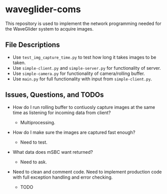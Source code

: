 # waveglider-coms
This repository is used to implement the network programming needed for the WaveGlider system to acquire images.

## File Descriptions
- Use `test_img_capture_time.py` to test how long it takes images to be taken.
- Use `simple-client.py` and `simple-server.py` for functionality of server.
- Use `simple-camera.py` for functionality of camera/rolling buffer. 
- Use `main.py` for full functionality with input from `simple-client.py`. 

## Issues, Questions, and TODOs
- How do I run rolling buffer to contiuosly capture images at the same time as listening for incoming data from client?
    - Multiprocessing.

- How do I make sure the images are captured fast enough?
    - Need to test.

- What data does mSBC want returned?
    - Need to ask.

- Need to clean and comment code. Need to implement production code with full exception handling and error checking.
    - TODO